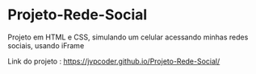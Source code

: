 # Projeto-Rede-Social
Projeto em HTML e CSS, simulando um celular acessando minhas redes sociais, usando iFrame

Link do projeto : https://jvpcoder.github.io/Projeto-Rede-Social/
